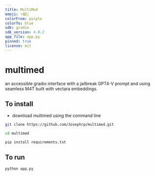```yaml
---
title: MultiMed
emoji: ⚕️😷🦠
colorFrom: purple
colorTo: blue
sdk: gradio
sdk_version: 4.0.2
app_file: app.py
pinned: true
license: mit
---
```


# multimed
an accessible gradio interface with a jailbreak GPT4-V prompt and using seamless M4T built with vectara embeddings.

## To install 

- download multimed using the command line 

```bash 
git clone https://github.com/Josephrp/multimed.git
```
```bash
cd multimed
```

```bash
pip install requirements.txt
```

## To run

```bash
python app.py
```
